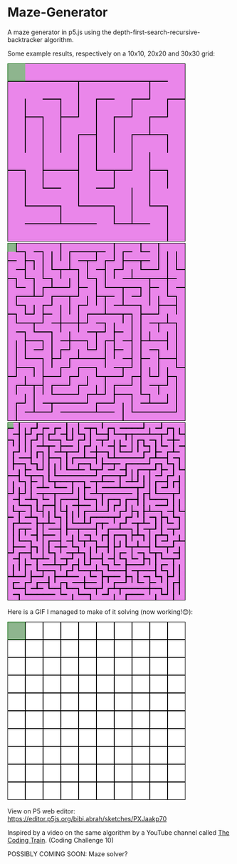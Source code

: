 # Maze-Generator
A maze generator in p5.js using the depth-first-search-recursive-backtracker algorithm.

Some example results, respectively on a 10x10, 20x20 and 30x30 grid:

![](download%20(22).png)
![](download%20(23).png)
![](download%20(24).png)

Here is a GIF I managed to make of it solving (now working!😊):

![](New%20GIF%20attempt%20(success!)%20proper.gif)

View on P5 web editor: https://editor.p5js.org/bibi.abrah/sketches/PXJaakp70

Inspired by a video on the same algorithm by a YouTube channel called [The Coding Train](https://www.youtube.com/user/shiffman). (Coding Challenge 10)

POSSIBLY COMING SOON: Maze solver?
